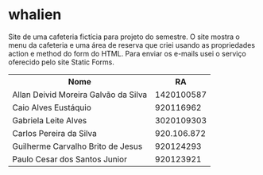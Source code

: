 # whalien
Site de uma cafeteria fictícia para projeto do semestre. O site mostra o menu da cafeteria e uma área de reserva que criei usando as propriedades action e method do form do HTML. Para enviar os e-mails usei o serviço oferecido pelo site Static Forms.

<table>
  <tr>
    <th>Nome</th>
    <th>RA</th>
  </tr>
  <tr>
    <td>Allan Deivid Moreira Galvão da Silva</td>
    <td>1420100587</td>
  </tr>
  <tr>
    <td>Caio Alves Eustáquio</td>
    <td>920116962</td>
  </tr>
  <tr>
    <td>Gabriela Leite Alves</td>
    <td>3020109303</td>
  </tr>
  <tr>
    <td>Carlos Pereira da Silva </td>
    <td>920.106.872</td>
  </tr>
  <tr>
    <td>Guilherme Carvalho Brito de Jesus</td>
    <td>920124293</td>
  </tr>
  <tr>
    <td>Paulo Cesar dos Santos Junior</td>
    <td>920123921</td>
  </tr>
</table>

